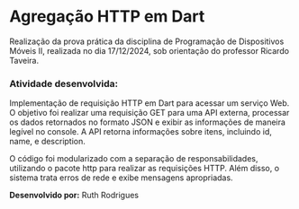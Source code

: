 # Agregação HTTP em Dart

Realização da prova prática da disciplina de Programação de Dispositivos Móveis II, realizada no dia 17/12/2024, sob orientação do professor Ricardo Taveira.

### Atividade desenvolvida:

Implementação de requisição HTTP em Dart para acessar um serviço Web. O objetivo foi realizar uma requisição GET para uma API externa, processar os dados retornados no formato JSON e exibir as informações de maneira legível no console. A API retorna informações sobre itens, incluindo id, name, e description.

O código foi modularizado com a separação de responsabilidades, utilizando o pacote http para realizar as requisições HTTP. Além disso, o sistema trata erros de rede e exibe mensagens apropriadas.

**Desenvolvido por:** Ruth Rodrigues
